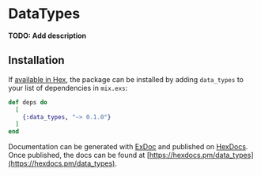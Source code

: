 # DataTypes

**TODO: Add description**

## Installation

If [available in Hex](https://hex.pm/docs/publish), the package can be installed
by adding `data_types` to your list of dependencies in `mix.exs`:

```elixir
def deps do
  [
    {:data_types, "~> 0.1.0"}
  ]
end
```

Documentation can be generated with [ExDoc](https://github.com/elixir-lang/ex_doc)
and published on [HexDocs](https://hexdocs.pm). Once published, the docs can
be found at [https://hexdocs.pm/data_types](https://hexdocs.pm/data_types).

